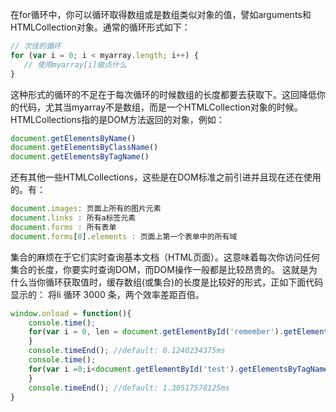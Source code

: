 在for循环中，你可以循环取得数组或是数组类似对象的值，譬如arguments和HTMLCollection对象。通常的循环形式如下：
```javascript
// 次佳的循环
for (var i = 0; i < myarray.length; i++) {
   // 使用myarray[i]做点什么
}
```
这种形式的循环的不足在于每次循环的时候数组的长度都要去获取下。这回降低你的代码，尤其当myarray不是数组，而是一个HTMLCollection对象的时候。
HTMLCollections指的是DOM方法返回的对象，例如：
```javascript
document.getElementsByName()
document.getElementsByClassName()
document.getElementsByTagName()
```
还有其他一些HTMLCollections，这些是在DOM标准之前引进并且现在还在使用的。有：
```javascript
document.images: 页面上所有的图片元素
document.links : 所有a标签元素
document.forms : 所有表单
document.forms[0].elements : 页面上第一个表单中的所有域
```
集合的麻烦在于它们实时查询基本文档（HTML页面）。这意味着每次你访问任何集合的长度，你要实时查询DOM，而DOM操作一般都是比较昂贵的。
这就是为什么当你循环获取值时，缓存数组(或集合)的长度是比较好的形式，正如下面代码显示的：
将li 循环 3000 条，两个效率差距百倍。
```javascript
window.onload = function(){
    console.time();
    for(var i = 0, len = document.getElementById('remember').getElementsByTagName('li').length; i < len; i++){
    }
    console.timeEnd(); //default: 0.1240234375ms
    console.time();
    for(var i =0;i<document.getElementById('test').getElementsByTagName('li').length;i++){
    }
    console.timeEnd(); //default: 1.30517578125ms
}
```
